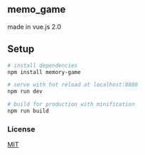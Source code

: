 ## memo_game
made in vue.js 2.0

## Setup
``` bash
# install dependencies
npm install memory-game

# serve with hot reload at localhost:8080
npm run dev

# build for production with minification
npm run build
```



### License

[MIT](http://opensource.org/licenses/MIT)

